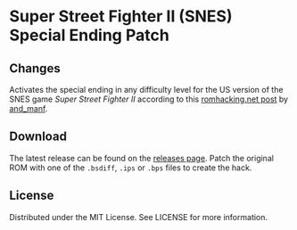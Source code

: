 # Super Street Fighter II (SNES) Special Ending Patch

## Changes
Activates the special ending in any difficulty level
for the US version of the SNES game
*Super Street Fighter II*
according to this
[romhacking.net post](https://www.romhacking.net/forum/index.php?msg=446685)
by
[and_manf](https://www.romhacking.net/forum/index.php?action=profile;u=105396).

## Download
The latest release can be found on the
[releases page](https://github.com/lightbulb-sun/superstreetfighter2-special-ending/releases).
Patch the original ROM with one of the `.bsdiff`, `.ips` or `.bps` files
to create the hack.

## License
Distributed under the MIT License. See LICENSE for more information.
